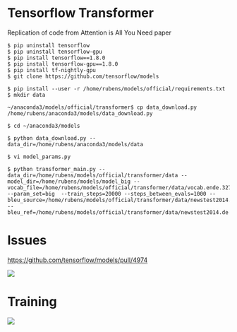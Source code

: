 # Tensorflow Transformer  

Replication of code from Attention is All You Need paper

```
$ pip uninstall tensorflow
$ pip uninstall tensorflow-gpu
$ pip install tensorflow==1.8.0
$ pip install tensorflow-gpu==1.8.0
$ pip install tf-nightly-gpu
$ git clone https://github.com/tensorflow/models

$ pip install --user -r /home/rubens/models/official/requirements.txt
$ mkdir data

~/anaconda3/models/official/transformer$ cp data_download.py /home/rubens/anaconda3/models/data_download.py

$ cd ~/anaconda3/models

$ python data_download.py --data_dir=/home/rubens/anaconda3/models/data

$ vi model_params.py

$ python transformer_main.py --data_dir=/home/rubens/models/official/transformer/data --model_dir=/home/rubens/models/model_big --vocab_file=/home/rubens/models/official/transformer/data/vocab.ende.32768 --param_set=big  --train_steps=20000 --steps_between_evals=1000 --bleu_source=/home/rubens/models/official/transformer/data/newstest2014.en --bleu_ref=/home/rubens/models/official/transformer/data/newstest2014.de
```  

# Issues   

https://github.com/tensorflow/models/pull/4974

<img src=https://github.com/RubensZimbres/Repo-2019/blob/master/Tensorflow-Transformer/Pics/params0.png>  

# Training  

<img src=https://github.com/RubensZimbres/Repo-2019/blob/master/Tensorflow-Transformer/Pics/transformer0.png>
